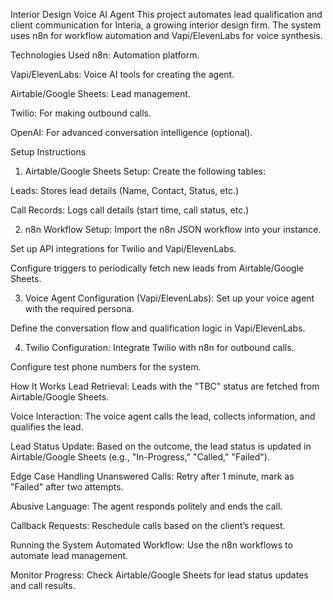 Interior Design Voice AI Agent
This project automates lead qualification and client communication for Interia, a growing interior design firm. The system uses n8n for workflow automation and Vapi/ElevenLabs for voice synthesis.

Technologies Used
n8n: Automation platform.

Vapi/ElevenLabs: Voice AI tools for creating the agent.

Airtable/Google Sheets: Lead management.

Twilio: For making outbound calls.

OpenAI: For advanced conversation intelligence (optional).

Setup Instructions
1. Airtable/Google Sheets Setup:
Create the following tables:

Leads: Stores lead details (Name, Contact, Status, etc.)

Call Records: Logs call details (start time, call status, etc.)

2. n8n Workflow Setup:
Import the n8n JSON workflow into your instance.

Set up API integrations for Twilio and Vapi/ElevenLabs.

Configure triggers to periodically fetch new leads from Airtable/Google Sheets.

3. Voice Agent Configuration (Vapi/ElevenLabs):
Set up your voice agent with the required persona.

Define the conversation flow and qualification logic in Vapi/ElevenLabs.

4. Twilio Configuration:
Integrate Twilio with n8n for outbound calls.

Configure test phone numbers for the system.

How It Works
Lead Retrieval: Leads with the "TBC" status are fetched from Airtable/Google Sheets.

Voice Interaction: The voice agent calls the lead, collects information, and qualifies the lead.

Lead Status Update: Based on the outcome, the lead status is updated in Airtable/Google Sheets (e.g., "In-Progress," "Called," "Failed").

Edge Case Handling
Unanswered Calls: Retry after 1 minute, mark as "Failed" after two attempts.

Abusive Language: The agent responds politely and ends the call.

Callback Requests: Reschedule calls based on the client’s request.

Running the System
Automated Workflow: Use the n8n workflows to automate lead management.

Monitor Progress: Check Airtable/Google Sheets for lead status updates and call results.

